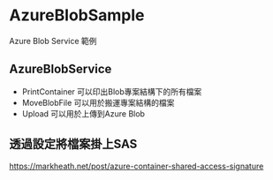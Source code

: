 # AzureBlobSample
Azure Blob Service 範例
## AzureBlobService
+ PrintContainer
可以印出Blob專案結構下的所有檔案
+ MoveBlobFile
可以用於搬運專案結構的檔案
+ Upload
可以用於上傳到Azure Blob

## 透過設定將檔案掛上SAS
https://markheath.net/post/azure-container-shared-access-signature
